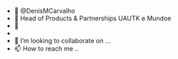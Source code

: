- 👋 @DenisMCarvalho
- 👀 Head of Products & Partnerships UAUTK e Mundoe  
- 🌱 
-
- 💞️ I’m looking to collaborate on ...
- 📫 How to reach me ..

<!---
Denisuautk/DeniMCarvalho is a ✨ special ✨ repository because its `README.md` (this file) appears on your GitHub profile.
You can click the Preview link to take a look at your changes.
--->



